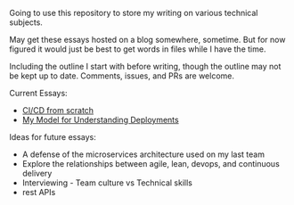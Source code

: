 Going to use this repository to store my writing on various technical subjects.

May get these essays hosted on a blog somewhere, sometime. But for now figured
it would just be best to get words in files while I have the time.

Including the outline I start with before writing, though the outline may not
be kept up to date. Comments, issues, and PRs are welcome.

Current Essays:
- [CI/CD from scratch](ci_cd_from_scratch/ci_cd_from_scratch.md)
- [My Model for Understanding Deployments](my_model_for_deployments/my_model_for_deployments.md)

Ideas for future essays:
- A defense of the microservices architecture used on my last team
- Explore the relationships between agile, lean, devops, and continuous delivery
- Interviewing - Team culture vs Technical skills
- rest APIs
